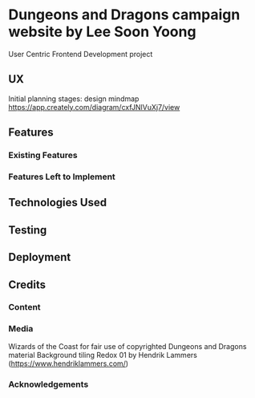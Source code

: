 # Dungeons and Dragons campaign website by Lee Soon Yoong
User Centric Frontend Development project

## UX
Initial planning stages: design mindmap
https://app.creately.com/diagram/cxfJNlVuXj7/view

## Features

### Existing Features

### Features Left to Implement

## Technologies Used

## Testing

## Deployment

## Credits

### Content


### Media
Wizards of the Coast for fair use of copyrighted Dungeons and Dragons material
Background tiling Redox 01 by Hendrik Lammers (https://www.hendriklammers.com/)
### Acknowledgements




